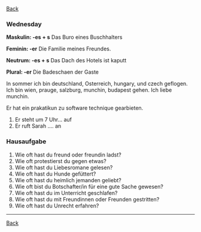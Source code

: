 
[Back](Fall2024/German3/Index.md)
### Wednesday 

**Maskulin: -es + s**
Das Buro  eines Buschhalters

**Feminin: -er**
Die Familie meines Freundes.

**Neutrum: -es + s**
Das Dach des Hotels ist kaputt

**Plural: -er**
Die Badeschaen der Gaste

In sommer ich bin deutschland, Osterreich, hungary, und czech geflogen.  Ich bin wien, prauge, salzburg, munchin, budapest gehen. Ich liebe munchin. 

Er hat ein prakatikun zu software technique gearbieten. 
1) Er steht um 7 Uhr... auf 
2) Er ruft Sarah .... an 

### Hausaufgabe
1. Wie oft hast du freund oder freundin ladst?
2. Wie oft protestierst du gegen etwas? 
3. Wie oft hast du Liebesromane gelesen?
4. Wie oft hast du Hunde gefüttert?
5. Wie oft hast du heimlich jemanden geliebt?
6. Wie oft bist du Botschafter/in für eine gute Sache gewesen?
7. Wie oft hast du im Unterricht geschlafen?
8. Wie oft hast du mit Freundinnen oder Freunden gestritten?
9. Wie oft hast du Unrecht erfahren?

****

[Back](Fall2024/German3/Index.md)
